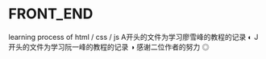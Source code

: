 # FRONT_END
learning process of html / css / js
A开头的文件为学习廖雪峰的教程的记录 ◐
J开头的文件为学习阮一峰的教程的记录 ◑
感谢二位作者的努力 ◎
